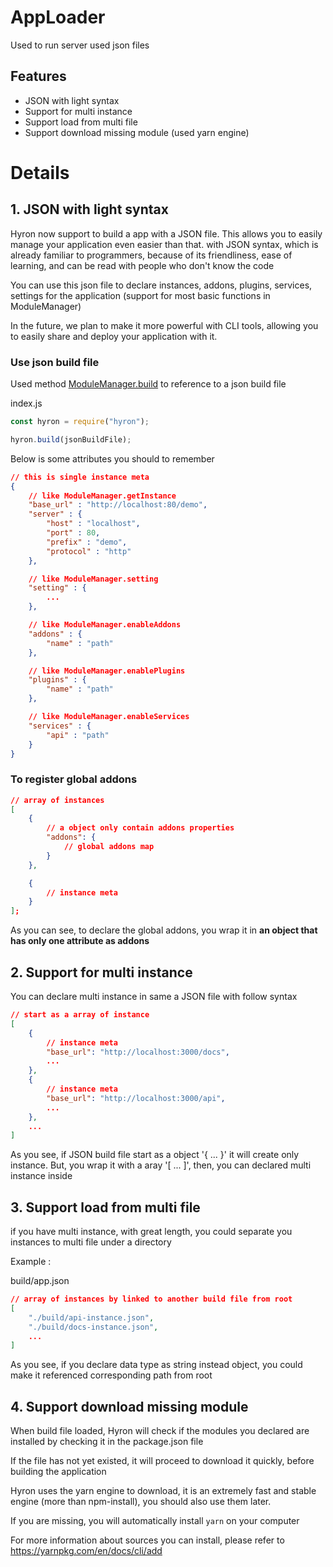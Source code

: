 # AppLoader

Used to run server used json files

## Features

-   JSON with light syntax
-   Support for multi instance
-   Support load from multi file
-   Support download missing module (used yarn engine)

# Details

## 1. JSON with light syntax

Hyron now support to build a app with a JSON file. This allows you to easily manage your application even easier than that. with JSON syntax, which is already familiar to programmers, because of its friendliness, ease of learning, and can be read with people who don't know the code

You can use this json file to declare instances, addons, plugins, services, settings for the application (support for most basic functions in ModuleManager)

In the future, we plan to make it more powerful with CLI tools, allowing you to easily share and deploy your application with it.

### Use json build file

Used method [ModuleManager.build](../api-reference/ModuleManager.md#function_build) to reference to a json build file

index.js

```js
const hyron = require("hyron");

hyron.build(jsonBuildFile);
```

Below is some attributes you should to remember

```json
// this is single instance meta
{
    // like ModuleManager.getInstance
    "base_url" : "http://localhost:80/demo",
    "server" : {
        "host" : "localhost",
        "port" : 80,
        "prefix" : "demo",
        "protocol" : "http"
    },

    // like ModuleManager.setting
    "setting" : {
        ...
    },

    // like ModuleManager.enableAddons
    "addons" : {
        "name" : "path"
    },

    // like ModuleManager.enablePlugins
    "plugins" : {
        "name" : "path"
    },

    // like ModuleManager.enableServices
    "services" : {
        "api" : "path"
    }
}
```

### To register global addons

```json
// array of instances
[
    {
        // a object only contain addons properties
        "addons": {
            // global addons map
        }
    },

    {
        // instance meta
    }
];
```

As you can see, to declare the global addons, you wrap it in **an object that has only one attribute as addons**


## 2. Support for multi instance

You can declare multi instance in same a JSON file with follow syntax

```json
// start as a array of instance
[
    {
        // instance meta
        "base_url": "http://localhost:3000/docs",
        ...
    },
    {
        // instance meta
        "base_url": "http://localhost:3000/api",
        ...
    },
    ...
]
```

As you see, if JSON build file start as a object '{ ... }' it will create only instance. But, you wrap it with a aray '[ ... ]', then, you can declared multi instance inside

## 3. Support load from multi file

if you have multi instance, with great length, you could separate you instances to multi file under a directory

Example :

build/app.json

```json
// array of instances by linked to another build file from root
[
    "./build/api-instance.json",
    "./build/docs-instance.json",
    ...
]
```

As you see, if you declare data type as string instead object, you could make it referenced corresponding path from root

## 4. Support download missing module

When build file loaded, Hyron will check if the modules you declared are installed by checking it in the package.json file

If the file has not yet existed, it will proceed to download it quickly, before building the application

Hyron uses the yarn engine to download, it is an extremely fast and stable engine (more than npm-install), you should also use them later.

If you are missing, you will automatically install `yarn` on your computer

For more information about sources you can install, please refer to https://yarnpkg.com/en/docs/cli/add
